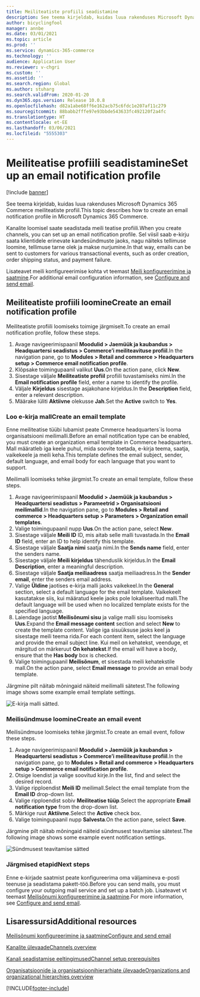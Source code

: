```yaml
---
title: Meiliteatiste profiili seadistamine
description: See teema kirjeldab, kuidas luua rakenduses Microsoft Dynamics 365 Commerce meiliteatiste profiil.
author: bicyclingfool
manager: annbe
ms.date: 03/01/2021
ms.topic: article
ms.prod: ''
ms.service: dynamics-365-commerce
ms.technology: ''
audience: Application User
ms.reviewer: v-chgri
ms.custom: ''
ms.assetid: ''
ms.search.region: Global
ms.author: stuharg
ms.search.validFrom: 2020-01-20
ms.dyn365.ops.version: Release 10.0.8
ms.openlocfilehash: d82a1abe68ff6e162acb75c6fdc1e207af11c279
ms.sourcegitcommit: 88babb2fffe97e93bbde543633fc492120f2a4fc
ms.translationtype: HT
ms.contentlocale: et-EE
ms.lasthandoff: 03/06/2021
ms.locfileid: "5555303"
---
```

# <a name="set-up-an-email-notification-profile"></a><span data-ttu-id="ec7d6-103">Meiliteatise profiili seadistamine</span><span class="sxs-lookup"><span data-stu-id="ec7d6-103">Set up an email notification profile</span></span>

[!include [banner](includes/banner.md)]

<span data-ttu-id="ec7d6-104">See teema kirjeldab, kuidas luua rakenduses Microsoft Dynamics 365 Commerce meiliteatiste profiil.</span><span class="sxs-lookup"><span data-stu-id="ec7d6-104">This topic describes how to create an email notification profile in Microsoft Dynamics 365 Commerce.</span></span>

<span data-ttu-id="ec7d6-105">Kanalite loomisel saate seadistada meili teatise profiili.</span><span class="sxs-lookup"><span data-stu-id="ec7d6-105">When you create channels, you can set up an email notification profile.</span></span> <span data-ttu-id="ec7d6-106">Sel viisil saab e-kirju saata klientidele erinevate kandesündmuste jaoks, nagu näiteks tellimuse loomine, tellimuse tarne olek ja makse nurjumine.</span><span class="sxs-lookup"><span data-stu-id="ec7d6-106">In that way, emails can be sent to customers for various transactional events, such as order creation, order shipping status, and payment failure.</span></span>

<span data-ttu-id="ec7d6-107">Lisateavet meili konfigureerimise kohta vt teemast [Meili konfigureerimine ja saatmine](../fin-ops-core/fin-ops/organization-administration/configure-email.md?toc=/dynamics365/commerce/toc.json).</span><span class="sxs-lookup"><span data-stu-id="ec7d6-107">For additional email configuration information, see [Configure and send email](../fin-ops-core/fin-ops/organization-administration/configure-email.md?toc=/dynamics365/commerce/toc.json).</span></span>

## <a name="create-an-email-notification-profile"></a><span data-ttu-id="ec7d6-108">Meiliteatiste profiili loomine</span><span class="sxs-lookup"><span data-stu-id="ec7d6-108">Create an email notification profile</span></span>

<span data-ttu-id="ec7d6-109">Meiliteatiste profiili loomiseks toimige järgmiselt.</span><span class="sxs-lookup"><span data-stu-id="ec7d6-109">To create an email notification profile, follow these steps.</span></span>

1. <span data-ttu-id="ec7d6-110">Avage navigeerimispaanil **Moodulid \> Jaemüük ja kaubandus \> Headquartersi seadistus \> Commerce’i meiliteavituse profiil**.</span><span class="sxs-lookup"><span data-stu-id="ec7d6-110">In the navigation pane, go to **Modules \> Retail and commerce \> Headquarters setup \> Commerce email notification profile**.</span></span>
1. <span data-ttu-id="ec7d6-111">Klõpsake toimingupaanil valikut **Uus**.</span><span class="sxs-lookup"><span data-stu-id="ec7d6-111">On the action pane, click **New**.</span></span>
1. <span data-ttu-id="ec7d6-112">Sisestage väljale **Meiliteatiste profiil** profiili tuvastamiseks nimi.</span><span class="sxs-lookup"><span data-stu-id="ec7d6-112">In the **Email notification profile** field, enter a name to identify the profile.</span></span>
1. <span data-ttu-id="ec7d6-113">Väljale **Kirjeldus** sisestage asjakohane kirjeldus.</span><span class="sxs-lookup"><span data-stu-id="ec7d6-113">In the **Description** field, enter a relevant description.</span></span>
1. <span data-ttu-id="ec7d6-114">Määrake lüliti **Aktiivne** olekusse **Jah**.</span><span class="sxs-lookup"><span data-stu-id="ec7d6-114">Set the **Active** switch to **Yes**.</span></span>

### <a name="create-an-email-template"></a><span data-ttu-id="ec7d6-115">Loo e-kirja mall</span><span class="sxs-lookup"><span data-stu-id="ec7d6-115">Create an email template</span></span>

<span data-ttu-id="ec7d6-116">Enne meiliteatise tüübi lubamist peate Cmmerce headquarters\`is looma organisatsiooni meilimalli.</span><span class="sxs-lookup"><span data-stu-id="ec7d6-116">Before an email notification type can be enabled, you must create an organization email template in Commerce headquarters.</span></span> <span data-ttu-id="ec7d6-117">Mall määratleb iga keele puhul, mida soovite toetada, e-kirja teema, saatja, vaikekeele ja meili keha.</span><span class="sxs-lookup"><span data-stu-id="ec7d6-117">This template defines the email subject, sender, default language, and email body for each language that you want to support.</span></span>

<span data-ttu-id="ec7d6-118">Meilimalli loomiseks tehke järgmist.</span><span class="sxs-lookup"><span data-stu-id="ec7d6-118">To create an email template, follow these steps.</span></span>

1. <span data-ttu-id="ec7d6-119">Avage navigeerimispaanil **Moodulid \> Jaemüük ja kaubandus \> Headquartersi seadistus \> Parameetrid \> Organisatsiooni meilimallid**.</span><span class="sxs-lookup"><span data-stu-id="ec7d6-119">In the navigation pane, go to **Modules \> Retail and commerce \> Headquarters setup \> Parameters \> Organization email templates**.</span></span>
1. <span data-ttu-id="ec7d6-120">Valige toimingupaanil nupp **Uus**.</span><span class="sxs-lookup"><span data-stu-id="ec7d6-120">On the action pane, select **New**.</span></span>
1. <span data-ttu-id="ec7d6-121">Sisestage väljale **Meili ID** ID, mis aitab selle malli tuvastada.</span><span class="sxs-lookup"><span data-stu-id="ec7d6-121">In the **Email ID** field, enter an ID to help identify this template.</span></span>
1. <span data-ttu-id="ec7d6-122">Sisestage väljale **Saatja nimi** saatja nimi.</span><span class="sxs-lookup"><span data-stu-id="ec7d6-122">In the **Sends name** field, enter the senders name.</span></span>
1. <span data-ttu-id="ec7d6-123">Sisestage väljale **Meili kirjeldus** tähenduslik kirjeldus.</span><span class="sxs-lookup"><span data-stu-id="ec7d6-123">In the **Email Description**, enter a meaningful description.</span></span>
1. <span data-ttu-id="ec7d6-124">Sisestage väljale **Saatja meiliaadress** saatja meiliaadress.</span><span class="sxs-lookup"><span data-stu-id="ec7d6-124">In the **Sender email**, enter the senders email address.</span></span>
1. <span data-ttu-id="ec7d6-125">Valige **Üldine** jaotises e-kirja malli jaoks vaikekeel.</span><span class="sxs-lookup"><span data-stu-id="ec7d6-125">In the **General** section, select a default language for the email template.</span></span> <span data-ttu-id="ec7d6-126">Vaikekeelt kasutatakse siis, kui määratud keele jaoks pole lokaliseeritud malli.</span><span class="sxs-lookup"><span data-stu-id="ec7d6-126">The default language will be used when no localized template exists for the specified language.</span></span>
1. <span data-ttu-id="ec7d6-127">Laiendage jaotist **Meilisõnumi sisu** ja valige malli sisu loomiseks **Uus**.</span><span class="sxs-lookup"><span data-stu-id="ec7d6-127">Expand the **Email message content** section and select **New** to create the template content.</span></span> <span data-ttu-id="ec7d6-128">Valige iga sisuüksuse jaoks keel ja sisestage meili teema rida.</span><span class="sxs-lookup"><span data-stu-id="ec7d6-128">For each content item, select the language and provide the email subject line.</span></span> <span data-ttu-id="ec7d6-129">Kui meil on kehatekst, veenduge, et märgitud on märkeruut **On kehatekst**.</span><span class="sxs-lookup"><span data-stu-id="ec7d6-129">If the email will have a body, ensure that the **Has body** box is checked.</span></span>
1. <span data-ttu-id="ec7d6-130">Valige toimingupaanil **Meilisõnum**, et sisestada meili kehatekstile mall.</span><span class="sxs-lookup"><span data-stu-id="ec7d6-130">On the action pane, select **Email message** to provide an email body template.</span></span>

<span data-ttu-id="ec7d6-131">Järgmine pilt näitab mõningaid näiteid meilimalli sätetest.</span><span class="sxs-lookup"><span data-stu-id="ec7d6-131">The following image shows some example email template settings.</span></span>

![E-kirja malli sätted.](media/email-template.png)

### <a name="create-an-email-event"></a><span data-ttu-id="ec7d6-133">Meilisündmuse loomine</span><span class="sxs-lookup"><span data-stu-id="ec7d6-133">Create an email event</span></span>

<span data-ttu-id="ec7d6-134">Meilisündmuse loomiseks tehke järgmist.</span><span class="sxs-lookup"><span data-stu-id="ec7d6-134">To create an email event, follow these steps.</span></span>

1. <span data-ttu-id="ec7d6-135">Avage navigeerimispaanil **Moodulid \> Jaemüük ja kaubandus \> Headquartersi seadistus \> Commerce’i meiliteavituse profiil**.</span><span class="sxs-lookup"><span data-stu-id="ec7d6-135">In the navigation pane, go to **Modules \> Retail and commerce \> Headquarters setup \> Commerce email notification profile**.</span></span>
1. <span data-ttu-id="ec7d6-136">Otsige loendist ja valige soovitud kirje.</span><span class="sxs-lookup"><span data-stu-id="ec7d6-136">In the list, find and select the desired record.</span></span> 
1. <span data-ttu-id="ec7d6-137">Valige ripploendist **Meili ID** meilimall.</span><span class="sxs-lookup"><span data-stu-id="ec7d6-137">Select the email template from the **Email ID** drop-down list.</span></span>
1. <span data-ttu-id="ec7d6-138">Valige ripploendist sobiv **Meiliteatise tüüp**.</span><span class="sxs-lookup"><span data-stu-id="ec7d6-138">Select the appropriate **Email notification type** from the drop-down list.</span></span>
1. <span data-ttu-id="ec7d6-139">Märkige ruut **Aktiivne**.</span><span class="sxs-lookup"><span data-stu-id="ec7d6-139">Select the **Active** check box.</span></span>
1. <span data-ttu-id="ec7d6-140">Valige toimingupaanil nupp **Salvesta**.</span><span class="sxs-lookup"><span data-stu-id="ec7d6-140">On the action pane, select **Save**.</span></span>

<span data-ttu-id="ec7d6-141">Järgmine pilt näitab mõningaid näiteid sündmusest teavitamise sätetest.</span><span class="sxs-lookup"><span data-stu-id="ec7d6-141">The following image shows some example event notification settings.</span></span>

![Sündmusest teavitamise sätted](media/email-notification-profile.png)

### <a name="next-steps"></a><span data-ttu-id="ec7d6-143">Järgmised etapid</span><span class="sxs-lookup"><span data-stu-id="ec7d6-143">Next steps</span></span>

<span data-ttu-id="ec7d6-144">Enne e-kirjade saatmist peate konfigureerima oma väljamineva e-posti teenuse ja seadistama pakett-töö.</span><span class="sxs-lookup"><span data-stu-id="ec7d6-144">Before you can send mails, you must configure your outgoing mail service and set up a batch job.</span></span> <span data-ttu-id="ec7d6-145">Lisateavet vt teemast [Meilisõnumi konfigureerimine ja saatmine](../fin-ops-core/fin-ops/organization-administration/configure-email.md?toc=/dynamics365/commerce/toc.json).</span><span class="sxs-lookup"><span data-stu-id="ec7d6-145">For more information, see [Configure and send email](../fin-ops-core/fin-ops/organization-administration/configure-email.md?toc=/dynamics365/commerce/toc.json).</span></span>


## <a name="additional-resources"></a><span data-ttu-id="ec7d6-146">Lisaressursid</span><span class="sxs-lookup"><span data-stu-id="ec7d6-146">Additional resources</span></span>

[<span data-ttu-id="ec7d6-147">Meilisõnumi konfigureerimine ja saatmine</span><span class="sxs-lookup"><span data-stu-id="ec7d6-147">Configure and send email</span></span>](../fin-ops-core/fin-ops/organization-administration/configure-email.md?toc=/dynamics365/commerce/toc.json)

[<span data-ttu-id="ec7d6-148">Kanalite ülevaade</span><span class="sxs-lookup"><span data-stu-id="ec7d6-148">Channels overview</span></span>](channels-overview.md)

[<span data-ttu-id="ec7d6-149">Kanali seadistamise eeltingimused</span><span class="sxs-lookup"><span data-stu-id="ec7d6-149">Channel setup prerequisites</span></span>](channels-prerequisites.md)

[<span data-ttu-id="ec7d6-150">Organisatsioonide ja organisatsioonihierarhiate ülevaade</span><span class="sxs-lookup"><span data-stu-id="ec7d6-150">Organizations and organizational hierarchies overview</span></span>](../fin-ops-core/fin-ops/organization-administration/organizations-organizational-hierarchies.md?toc=/dynamics365/commerce/toc.json)


[!INCLUDE[footer-include](../includes/footer-banner.md)]
